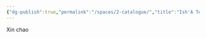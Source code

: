 ```yaml
---
{"dg-publish":true,"permalink":"/spaces/2-catalogue/","title":"Ish'A TechNotes Catalogue","pinned":true}
---
```


Xin chao